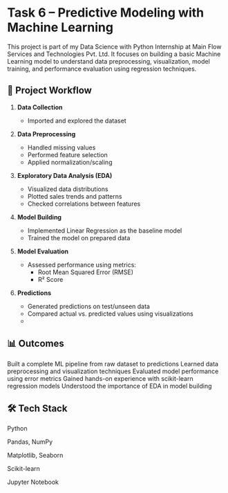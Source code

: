 # Task 6 – Predictive Modeling with Machine Learning

This project is part of my Data Science with Python Internship at Main Flow Services and Technologies Pvt. Ltd.
It focuses on building a basic Machine Learning model to understand data preprocessing, visualization, model training, and performance evaluation using regression techniques.

## 🚀 Project Workflow  

1. **Data Collection**  
   - Imported and explored the dataset  

2. **Data Preprocessing**  
   - Handled missing values  
   - Performed feature selection  
   - Applied normalization/scaling  

3. **Exploratory Data Analysis (EDA)**  
   - Visualized data distributions  
   - Plotted sales trends and patterns  
   - Checked correlations between features  

4. **Model Building**  
   - Implemented Linear Regression as the baseline model  
   - Trained the model on prepared data  

5. **Model Evaluation**  
   - Assessed performance using metrics:  
     - Root Mean Squared Error (RMSE)  
     - R² Score  

6. **Predictions**  
   - Generated predictions on test/unseen data  
   - Compared actual vs. predicted values using visualizations
   - 
## 📊 Outcomes

Built a complete ML pipeline from raw dataset to predictions
Learned data preprocessing and visualization techniques
Evaluated model performance using error metrics
Gained hands-on experience with scikit-learn regression models
Understood the importance of EDA in model building

## 🛠 Tech Stack

Python

Pandas, NumPy

Matplotlib, Seaborn

Scikit-learn

Jupyter Notebook
